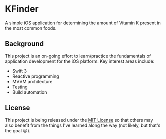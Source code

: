 # KFinder
A simple iOS application for determining the amount of Vitamin K present in
the most common foods.

## Background
This project is an on-going effort to learn/practice the fundamentals of application
development for the iOS platform. Key interest areas include:
* Swift 3
* Reactive programming
* MVVM architecture
* Testing
* Build automation

## License
This project is being released under the [MIT License](https://opensource.org/licenses/MIT)
so that others may also benefit from the things I've learned along the way (not
likely, but that's the goal :wink:).
